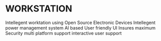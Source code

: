 # WORKSTATION
Intellegent worktation using Open Source Electronic Devices
Intellegent power management system
AI based User friendly UI
Insures maximum Security
multi platform support
interactive user support
